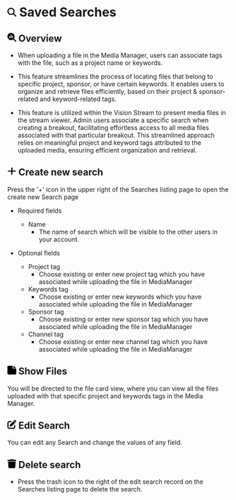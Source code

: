 # <img src="https://raw.githubusercontent.com/vishaldhole173/pro-stream-documentation/main/fontawesome/svgs/solid/magnifying-glass.svg" width="20" height="20"> Saved Searches

## <img src="https://raw.githubusercontent.com/vishaldhole173/pro-stream-documentation/main/fontawesome/svgs/solid/magnifying-glass-chart.svg" width="20" height="20"> Overview

* When uploading a file in the Media Manager, users can associate tags with the file, such as a project name or keywords.

* This feature streamlines the process of locating files that belong to specific project, sponsor, or have certain keywords. It enables users to organize and retrieve files efficiently, based on their project & sponsor-related and keyword-related tags.

* This feature is utilized within the Vision Stream to present media files in the stream viewer. Admin users associate a specific search when creating a breakout, facilitating effortless access to all media files associated with that particular breakout. This streamlined approach relies on meaningful project and keyword tags attributed to the uploaded media, ensuring efficient organization and retrieval.

## <img src="https://raw.githubusercontent.com/vishaldhole173/pro-stream-documentation/main/fontawesome/svgs/solid/plus.svg" width="20" height="20"> Create new search

Press the '+' icon in the upper right of the Searches listing page to open the create new Search page

* Required fields
  - Name
    - The name of search which will be visible to the other users in your account.

* Optional fields
  - Project tag
    - Choose existing or enter new project tag which you have associated while uploading the file in MediaManager
  - Keywords tag
    - Choose existing or enter new keywords which you have associated while uploading the file in MediaManager
  - Sponsor tag
    - Choose existing or enter new sponsor tag which you have associated while uploading the file in MediaManager
  - Channel tag
    - Choose existing or enter new channel tag which you have associated while uploading the file in MediaManager

## <img src="https://raw.githubusercontent.com/vishaldhole173/pro-stream-documentation/main/fontawesome/svgs/solid/file.svg" width="20" height="20">  Show Files

You will be directed to the file card view, where you can view all the files uploaded with that specific project and keywords tags in the Media Manager.

## <img src="https://raw.githubusercontent.com/vishaldhole173/pro-stream-documentation/main/fontawesome/svgs/solid/pen-to-square.svg" width="20" height="20">  Edit Search

You can edit any Search and change the values of any field.

## <img src="https://raw.githubusercontent.com/vishaldhole173/pro-stream-documentation/main/fontawesome/svgs/solid/trash.svg" width="20" height="20"> Delete search

* Press the trash icon to the right of the edit search record on the Searches listing page to delete the search.
